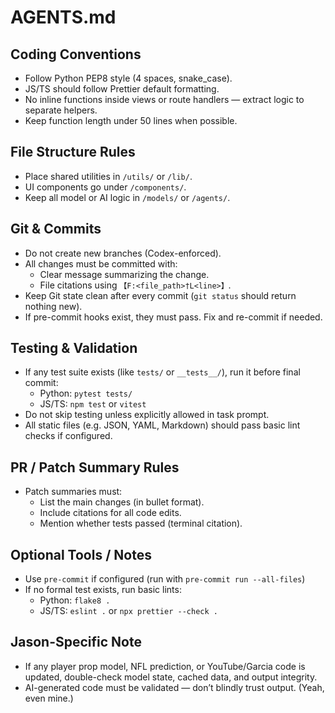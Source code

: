 # AGENTS.md

## Coding Conventions
- Follow Python PEP8 style (4 spaces, snake_case).
- JS/TS should follow Prettier default formatting.
- No inline functions inside views or route handlers — extract logic to separate helpers.
- Keep function length under 50 lines when possible.

## File Structure Rules
- Place shared utilities in `/utils/` or `/lib/`.
- UI components go under `/components/`.
- Keep all model or AI logic in `/models/` or `/agents/`.

## Git & Commits
- Do not create new branches (Codex-enforced).
- All changes must be committed with:
  - Clear message summarizing the change.
  - File citations using `【F:<file_path>†L<line>】`.
- Keep Git state clean after every commit (`git status` should return nothing new).
- If pre-commit hooks exist, they must pass. Fix and re-commit if needed.

## Testing & Validation
- If any test suite exists (like `tests/` or `__tests__/`), run it before final commit:
  - Python: `pytest tests/`
  - JS/TS: `npm test` or `vitest`
- Do not skip testing unless explicitly allowed in task prompt.
- All static files (e.g. JSON, YAML, Markdown) should pass basic lint checks if configured.

## PR / Patch Summary Rules
- Patch summaries must:
  - List the main changes (in bullet format).
  - Include citations for all code edits.
  - Mention whether tests passed (terminal citation).

## Optional Tools / Notes
- Use `pre-commit` if configured (run with `pre-commit run --all-files`)
- If no formal test exists, run basic lints:
  - Python: `flake8 .`
  - JS/TS: `eslint .` or `npx prettier --check .`

## Jason-Specific Note
- If any player prop model, NFL prediction, or YouTube/Garcia code is updated, double-check model state, cached data, and output integrity.
- AI-generated code must be validated — don’t blindly trust output. (Yeah, even mine.)
